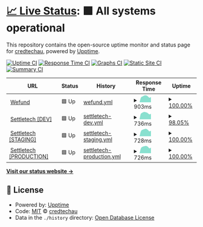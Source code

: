 # [📈 Live Status](https://credtechau.github.io/credtech-monitor): <!--live status--> **🟩 All systems operational**

This repository contains the open-source uptime monitor and status page for [credtechau](https://credtechau.github.io/credtech-monitor), powered by [Upptime](https://github.com/upptime/upptime).

[![Uptime CI](https://github.com/credtechau/credtech-monitor/workflows/Uptime%20CI/badge.svg)](https://github.com/credtechau/credtech-monitor/actions?query=workflow%3A%22Uptime+CI%22)
[![Response Time CI](https://github.com/credtechau/credtech-monitor/workflows/Response%20Time%20CI/badge.svg)](https://github.com/credtechau/credtech-monitor/actions?query=workflow%3A%22Response+Time+CI%22)
[![Graphs CI](https://github.com/credtechau/credtech-monitor/workflows/Graphs%20CI/badge.svg)](https://github.com/credtechau/credtech-monitor/actions?query=workflow%3A%22Graphs+CI%22)
[![Static Site CI](https://github.com/credtechau/credtech-monitor/workflows/Static%20Site%20CI/badge.svg)](https://github.com/credtechau/credtech-monitor/actions?query=workflow%3A%22Static+Site+CI%22)
[![Summary CI](https://github.com/credtechau/credtech-monitor/workflows/Summary%20CI/badge.svg)](https://github.com/credtechau/credtech-monitor/actions?query=workflow%3A%22Summary+CI%22)

<!--start: status pages-->
<!-- This summary is generated by Upptime (https://github.com/upptime/upptime) -->
<!-- Do not edit this manually, your changes will be overwritten -->
<!-- prettier-ignore -->
| URL | Status | History | Response Time | Uptime |
| --- | ------ | ------- | ------------- | ------ |
| <img alt="" src="https://favicons.githubusercontent.com/platform.wefund.io" height="13"> [Wefund](https://platform.wefund.io/login) | 🟩 Up | [wefund.yml](https://github.com/credtechau/credtech-monitor/commits/HEAD/history/wefund.yml) | <details><summary><img alt="Response time graph" src="./graphs/wefund/response-time-week.png" height="20"> 903ms</summary><br><a href="https://credtechau.github.io/credtech-monitor/history/wefund"><img alt="Response time 912" src="https://img.shields.io/endpoint?url=https%3A%2F%2Fraw.githubusercontent.com%2Fcredtechau%2Fcredtech-monitor%2FHEAD%2Fapi%2Fwefund%2Fresponse-time.json"></a><br><a href="https://credtechau.github.io/credtech-monitor/history/wefund"><img alt="24-hour response time 808" src="https://img.shields.io/endpoint?url=https%3A%2F%2Fraw.githubusercontent.com%2Fcredtechau%2Fcredtech-monitor%2FHEAD%2Fapi%2Fwefund%2Fresponse-time-day.json"></a><br><a href="https://credtechau.github.io/credtech-monitor/history/wefund"><img alt="7-day response time 903" src="https://img.shields.io/endpoint?url=https%3A%2F%2Fraw.githubusercontent.com%2Fcredtechau%2Fcredtech-monitor%2FHEAD%2Fapi%2Fwefund%2Fresponse-time-week.json"></a><br><a href="https://credtechau.github.io/credtech-monitor/history/wefund"><img alt="30-day response time 930" src="https://img.shields.io/endpoint?url=https%3A%2F%2Fraw.githubusercontent.com%2Fcredtechau%2Fcredtech-monitor%2FHEAD%2Fapi%2Fwefund%2Fresponse-time-month.json"></a><br><a href="https://credtechau.github.io/credtech-monitor/history/wefund"><img alt="1-year response time 912" src="https://img.shields.io/endpoint?url=https%3A%2F%2Fraw.githubusercontent.com%2Fcredtechau%2Fcredtech-monitor%2FHEAD%2Fapi%2Fwefund%2Fresponse-time-year.json"></a></details> | <details><summary><a href="https://credtechau.github.io/credtech-monitor/history/wefund">100.00%</a></summary><a href="https://credtechau.github.io/credtech-monitor/history/wefund"><img alt="All-time uptime 99.89%" src="https://img.shields.io/endpoint?url=https%3A%2F%2Fraw.githubusercontent.com%2Fcredtechau%2Fcredtech-monitor%2FHEAD%2Fapi%2Fwefund%2Fuptime.json"></a><br><a href="https://credtechau.github.io/credtech-monitor/history/wefund"><img alt="24-hour uptime 100.00%" src="https://img.shields.io/endpoint?url=https%3A%2F%2Fraw.githubusercontent.com%2Fcredtechau%2Fcredtech-monitor%2FHEAD%2Fapi%2Fwefund%2Fuptime-day.json"></a><br><a href="https://credtechau.github.io/credtech-monitor/history/wefund"><img alt="7-day uptime 100.00%" src="https://img.shields.io/endpoint?url=https%3A%2F%2Fraw.githubusercontent.com%2Fcredtechau%2Fcredtech-monitor%2FHEAD%2Fapi%2Fwefund%2Fuptime-week.json"></a><br><a href="https://credtechau.github.io/credtech-monitor/history/wefund"><img alt="30-day uptime 100.00%" src="https://img.shields.io/endpoint?url=https%3A%2F%2Fraw.githubusercontent.com%2Fcredtechau%2Fcredtech-monitor%2FHEAD%2Fapi%2Fwefund%2Fuptime-month.json"></a><br><a href="https://credtechau.github.io/credtech-monitor/history/wefund"><img alt="1-year uptime 99.89%" src="https://img.shields.io/endpoint?url=https%3A%2F%2Fraw.githubusercontent.com%2Fcredtechau%2Fcredtech-monitor%2FHEAD%2Fapi%2Fwefund%2Fuptime-year.json"></a></details>
| <img alt="" src="https://favicons.githubusercontent.com/dev.settletech.io" height="13"> [Settletech [DEV]](https://dev.settletech.io/login) | 🟩 Up | [settletech-dev.yml](https://github.com/credtechau/credtech-monitor/commits/HEAD/history/settletech-dev.yml) | <details><summary><img alt="Response time graph" src="./graphs/settletech-dev/response-time-week.png" height="20"> 736ms</summary><br><a href="https://credtechau.github.io/credtech-monitor/history/settletech-dev"><img alt="Response time 745" src="https://img.shields.io/endpoint?url=https%3A%2F%2Fraw.githubusercontent.com%2Fcredtechau%2Fcredtech-monitor%2FHEAD%2Fapi%2Fsettletech-dev%2Fresponse-time.json"></a><br><a href="https://credtechau.github.io/credtech-monitor/history/settletech-dev"><img alt="24-hour response time 736" src="https://img.shields.io/endpoint?url=https%3A%2F%2Fraw.githubusercontent.com%2Fcredtechau%2Fcredtech-monitor%2FHEAD%2Fapi%2Fsettletech-dev%2Fresponse-time-day.json"></a><br><a href="https://credtechau.github.io/credtech-monitor/history/settletech-dev"><img alt="7-day response time 736" src="https://img.shields.io/endpoint?url=https%3A%2F%2Fraw.githubusercontent.com%2Fcredtechau%2Fcredtech-monitor%2FHEAD%2Fapi%2Fsettletech-dev%2Fresponse-time-week.json"></a><br><a href="https://credtechau.github.io/credtech-monitor/history/settletech-dev"><img alt="30-day response time 754" src="https://img.shields.io/endpoint?url=https%3A%2F%2Fraw.githubusercontent.com%2Fcredtechau%2Fcredtech-monitor%2FHEAD%2Fapi%2Fsettletech-dev%2Fresponse-time-month.json"></a><br><a href="https://credtechau.github.io/credtech-monitor/history/settletech-dev"><img alt="1-year response time 745" src="https://img.shields.io/endpoint?url=https%3A%2F%2Fraw.githubusercontent.com%2Fcredtechau%2Fcredtech-monitor%2FHEAD%2Fapi%2Fsettletech-dev%2Fresponse-time-year.json"></a></details> | <details><summary><a href="https://credtechau.github.io/credtech-monitor/history/settletech-dev">98.05%</a></summary><a href="https://credtechau.github.io/credtech-monitor/history/settletech-dev"><img alt="All-time uptime 99.81%" src="https://img.shields.io/endpoint?url=https%3A%2F%2Fraw.githubusercontent.com%2Fcredtechau%2Fcredtech-monitor%2FHEAD%2Fapi%2Fsettletech-dev%2Fuptime.json"></a><br><a href="https://credtechau.github.io/credtech-monitor/history/settletech-dev"><img alt="24-hour uptime 98.89%" src="https://img.shields.io/endpoint?url=https%3A%2F%2Fraw.githubusercontent.com%2Fcredtechau%2Fcredtech-monitor%2FHEAD%2Fapi%2Fsettletech-dev%2Fuptime-day.json"></a><br><a href="https://credtechau.github.io/credtech-monitor/history/settletech-dev"><img alt="7-day uptime 98.05%" src="https://img.shields.io/endpoint?url=https%3A%2F%2Fraw.githubusercontent.com%2Fcredtechau%2Fcredtech-monitor%2FHEAD%2Fapi%2Fsettletech-dev%2Fuptime-week.json"></a><br><a href="https://credtechau.github.io/credtech-monitor/history/settletech-dev"><img alt="30-day uptime 99.47%" src="https://img.shields.io/endpoint?url=https%3A%2F%2Fraw.githubusercontent.com%2Fcredtechau%2Fcredtech-monitor%2FHEAD%2Fapi%2Fsettletech-dev%2Fuptime-month.json"></a><br><a href="https://credtechau.github.io/credtech-monitor/history/settletech-dev"><img alt="1-year uptime 99.81%" src="https://img.shields.io/endpoint?url=https%3A%2F%2Fraw.githubusercontent.com%2Fcredtechau%2Fcredtech-monitor%2FHEAD%2Fapi%2Fsettletech-dev%2Fuptime-year.json"></a></details>
| <img alt="" src="https://favicons.githubusercontent.com/staging.settletech.io" height="13"> [Settletech [STAGING]](https://staging.settletech.io/login) | 🟩 Up | [settletech-staging.yml](https://github.com/credtechau/credtech-monitor/commits/HEAD/history/settletech-staging.yml) | <details><summary><img alt="Response time graph" src="./graphs/settletech-staging/response-time-week.png" height="20"> 728ms</summary><br><a href="https://credtechau.github.io/credtech-monitor/history/settletech-staging"><img alt="Response time 742" src="https://img.shields.io/endpoint?url=https%3A%2F%2Fraw.githubusercontent.com%2Fcredtechau%2Fcredtech-monitor%2FHEAD%2Fapi%2Fsettletech-staging%2Fresponse-time.json"></a><br><a href="https://credtechau.github.io/credtech-monitor/history/settletech-staging"><img alt="24-hour response time 647" src="https://img.shields.io/endpoint?url=https%3A%2F%2Fraw.githubusercontent.com%2Fcredtechau%2Fcredtech-monitor%2FHEAD%2Fapi%2Fsettletech-staging%2Fresponse-time-day.json"></a><br><a href="https://credtechau.github.io/credtech-monitor/history/settletech-staging"><img alt="7-day response time 728" src="https://img.shields.io/endpoint?url=https%3A%2F%2Fraw.githubusercontent.com%2Fcredtechau%2Fcredtech-monitor%2FHEAD%2Fapi%2Fsettletech-staging%2Fresponse-time-week.json"></a><br><a href="https://credtechau.github.io/credtech-monitor/history/settletech-staging"><img alt="30-day response time 754" src="https://img.shields.io/endpoint?url=https%3A%2F%2Fraw.githubusercontent.com%2Fcredtechau%2Fcredtech-monitor%2FHEAD%2Fapi%2Fsettletech-staging%2Fresponse-time-month.json"></a><br><a href="https://credtechau.github.io/credtech-monitor/history/settletech-staging"><img alt="1-year response time 742" src="https://img.shields.io/endpoint?url=https%3A%2F%2Fraw.githubusercontent.com%2Fcredtechau%2Fcredtech-monitor%2FHEAD%2Fapi%2Fsettletech-staging%2Fresponse-time-year.json"></a></details> | <details><summary><a href="https://credtechau.github.io/credtech-monitor/history/settletech-staging">100.00%</a></summary><a href="https://credtechau.github.io/credtech-monitor/history/settletech-staging"><img alt="All-time uptime 100.00%" src="https://img.shields.io/endpoint?url=https%3A%2F%2Fraw.githubusercontent.com%2Fcredtechau%2Fcredtech-monitor%2FHEAD%2Fapi%2Fsettletech-staging%2Fuptime.json"></a><br><a href="https://credtechau.github.io/credtech-monitor/history/settletech-staging"><img alt="24-hour uptime 100.00%" src="https://img.shields.io/endpoint?url=https%3A%2F%2Fraw.githubusercontent.com%2Fcredtechau%2Fcredtech-monitor%2FHEAD%2Fapi%2Fsettletech-staging%2Fuptime-day.json"></a><br><a href="https://credtechau.github.io/credtech-monitor/history/settletech-staging"><img alt="7-day uptime 100.00%" src="https://img.shields.io/endpoint?url=https%3A%2F%2Fraw.githubusercontent.com%2Fcredtechau%2Fcredtech-monitor%2FHEAD%2Fapi%2Fsettletech-staging%2Fuptime-week.json"></a><br><a href="https://credtechau.github.io/credtech-monitor/history/settletech-staging"><img alt="30-day uptime 100.00%" src="https://img.shields.io/endpoint?url=https%3A%2F%2Fraw.githubusercontent.com%2Fcredtechau%2Fcredtech-monitor%2FHEAD%2Fapi%2Fsettletech-staging%2Fuptime-month.json"></a><br><a href="https://credtechau.github.io/credtech-monitor/history/settletech-staging"><img alt="1-year uptime 100.00%" src="https://img.shields.io/endpoint?url=https%3A%2F%2Fraw.githubusercontent.com%2Fcredtechau%2Fcredtech-monitor%2FHEAD%2Fapi%2Fsettletech-staging%2Fuptime-year.json"></a></details>
| <img alt="" src="https://favicons.githubusercontent.com/platform.settletech.io" height="13"> [Settletech [PRODUCTION]](https://platform.settletech.io/login) | 🟩 Up | [settletech-production.yml](https://github.com/credtechau/credtech-monitor/commits/HEAD/history/settletech-production.yml) | <details><summary><img alt="Response time graph" src="./graphs/settletech-production/response-time-week.png" height="20"> 726ms</summary><br><a href="https://credtechau.github.io/credtech-monitor/history/settletech-production"><img alt="Response time 739" src="https://img.shields.io/endpoint?url=https%3A%2F%2Fraw.githubusercontent.com%2Fcredtechau%2Fcredtech-monitor%2FHEAD%2Fapi%2Fsettletech-production%2Fresponse-time.json"></a><br><a href="https://credtechau.github.io/credtech-monitor/history/settletech-production"><img alt="24-hour response time 652" src="https://img.shields.io/endpoint?url=https%3A%2F%2Fraw.githubusercontent.com%2Fcredtechau%2Fcredtech-monitor%2FHEAD%2Fapi%2Fsettletech-production%2Fresponse-time-day.json"></a><br><a href="https://credtechau.github.io/credtech-monitor/history/settletech-production"><img alt="7-day response time 726" src="https://img.shields.io/endpoint?url=https%3A%2F%2Fraw.githubusercontent.com%2Fcredtechau%2Fcredtech-monitor%2FHEAD%2Fapi%2Fsettletech-production%2Fresponse-time-week.json"></a><br><a href="https://credtechau.github.io/credtech-monitor/history/settletech-production"><img alt="30-day response time 753" src="https://img.shields.io/endpoint?url=https%3A%2F%2Fraw.githubusercontent.com%2Fcredtechau%2Fcredtech-monitor%2FHEAD%2Fapi%2Fsettletech-production%2Fresponse-time-month.json"></a><br><a href="https://credtechau.github.io/credtech-monitor/history/settletech-production"><img alt="1-year response time 739" src="https://img.shields.io/endpoint?url=https%3A%2F%2Fraw.githubusercontent.com%2Fcredtechau%2Fcredtech-monitor%2FHEAD%2Fapi%2Fsettletech-production%2Fresponse-time-year.json"></a></details> | <details><summary><a href="https://credtechau.github.io/credtech-monitor/history/settletech-production">100.00%</a></summary><a href="https://credtechau.github.io/credtech-monitor/history/settletech-production"><img alt="All-time uptime 99.99%" src="https://img.shields.io/endpoint?url=https%3A%2F%2Fraw.githubusercontent.com%2Fcredtechau%2Fcredtech-monitor%2FHEAD%2Fapi%2Fsettletech-production%2Fuptime.json"></a><br><a href="https://credtechau.github.io/credtech-monitor/history/settletech-production"><img alt="24-hour uptime 100.00%" src="https://img.shields.io/endpoint?url=https%3A%2F%2Fraw.githubusercontent.com%2Fcredtechau%2Fcredtech-monitor%2FHEAD%2Fapi%2Fsettletech-production%2Fuptime-day.json"></a><br><a href="https://credtechau.github.io/credtech-monitor/history/settletech-production"><img alt="7-day uptime 100.00%" src="https://img.shields.io/endpoint?url=https%3A%2F%2Fraw.githubusercontent.com%2Fcredtechau%2Fcredtech-monitor%2FHEAD%2Fapi%2Fsettletech-production%2Fuptime-week.json"></a><br><a href="https://credtechau.github.io/credtech-monitor/history/settletech-production"><img alt="30-day uptime 100.00%" src="https://img.shields.io/endpoint?url=https%3A%2F%2Fraw.githubusercontent.com%2Fcredtechau%2Fcredtech-monitor%2FHEAD%2Fapi%2Fsettletech-production%2Fuptime-month.json"></a><br><a href="https://credtechau.github.io/credtech-monitor/history/settletech-production"><img alt="1-year uptime 99.99%" src="https://img.shields.io/endpoint?url=https%3A%2F%2Fraw.githubusercontent.com%2Fcredtechau%2Fcredtech-monitor%2FHEAD%2Fapi%2Fsettletech-production%2Fuptime-year.json"></a></details>

<!--end: status pages-->

[**Visit our status website →**](https://credtechau.github.io/credtech-monitor)

## 📄 License

- Powered by: [Upptime](https://github.com/upptime/upptime)
- Code: [MIT](./LICENSE) © [credtechau](https://credtechau.github.io/credtech-monitor)
- Data in the `./history` directory: [Open Database License](https://opendatacommons.org/licenses/odbl/1-0/)
